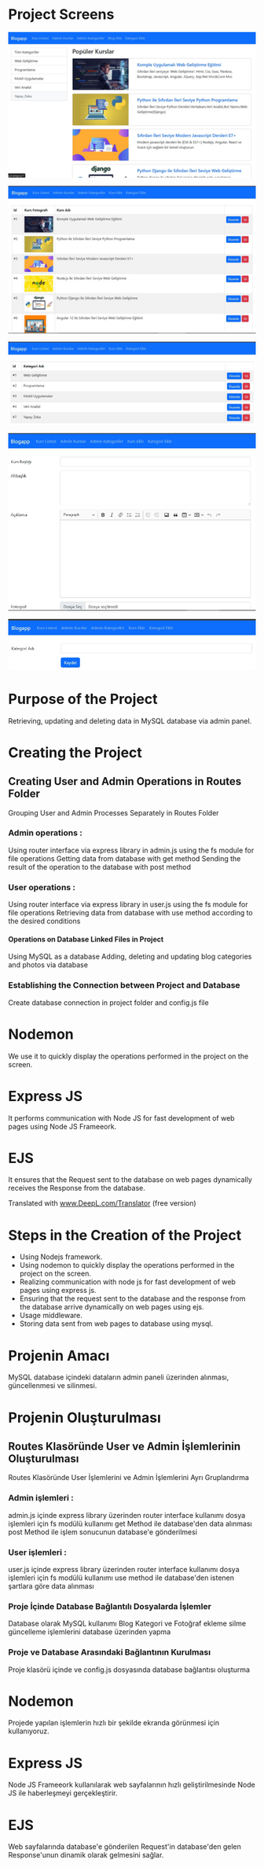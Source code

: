 # Project Screens
![alt text](/ss/ss1.jpg)

![alt text](/ss/ss2.jpg)

![alt text](/ss/ss3.jpg)

![alt text](/ss/ss4.jpg)

![alt text](/ss/ss5.jpg)


# Purpose of the Project
Retrieving, updating and deleting data in MySQL database via admin panel.

# Creating the Project

## Creating User and Admin Operations in Routes Folder
Grouping User and Admin Processes Separately in Routes Folder

### Admin operations :
Using router interface via express library in admin.js
using the fs module for file operations
Getting data from database with get method
Sending the result of the operation to the database with post method

### User operations :
Using router interface via express library in user.js
using the fs module for file operations
Retrieving data from database with use method according to the desired conditions

#### Operations on Database Linked Files in Project
Using MySQL as a database
Adding, deleting and updating blog categories and photos via database

### Establishing the Connection between Project and Database
Create database connection in project folder and config.js file

# Nodemon
We use it to quickly display the operations performed in the project on the screen.

# Express JS
It performs communication with Node JS for fast development of web pages using Node JS Frameeork.

# EJS
It ensures that the Request sent to the database on web pages dynamically receives the Response from the database.

Translated with www.DeepL.com/Translator (free version)

# Steps in the Creation of the Project
* Using Nodejs framework.
* Using nodemon to quickly display the operations performed in the project on the screen.
* Realizing communication with node js for fast development of web pages using express js.
* Ensuring that the request sent to the database and the response from the database arrive dynamically on web pages using ejs.
* Usage middleware.
* Storing data sent from web pages to database using mysql.

# Projenin Amacı
MySQL database içindeki dataların admin paneli üzerinden alınması, güncellenmesi ve silinmesi.

# Projenin Oluşturulması

## Routes Klasöründe User ve Admin İşlemlerinin Oluşturulması
Routes Klasöründe User İşlemlerini ve Admin İşlemlerini Ayrı Gruplandırma

### Admin işlemleri :
admin.js içinde express library üzerinden router interface kullanımı
dosya işlemleri için fs modülü kullanımı
get Method ile database'den data alınması
post Method ile işlem sonucunun database'e gönderilmesi

### User işlemleri :
user.js içinde express library üzerinden router interface kullanımı
dosya işlemleri için fs modülü kullanımı
use method ile database'den istenen şartlara göre data alınması

### Proje İçinde Database Bağlantılı Dosyalarda İşlemler
Database olarak MySQL kullanımı
Blog Kategori ve Fotoğraf ekleme silme güncelleme işlemlerini database üzerinden yapma

### Proje ve Database Arasındaki Bağlantının Kurulması
Proje klasörü içinde ve config.js dosyasında database bağlantısı oluşturma

# Nodemon
Projede yapılan işlemlerin hızlı bir şekilde ekranda görünmesi için kullanıyoruz.

# Express JS
Node JS Frameeork kullanılarak web sayfalarının hızlı geliştirilmesinde Node JS ile haberleşmeyi gerçekleştirir.

# EJS
Web sayfalarında database'e gönderilen Request'in database'den gelen Response'unun dinamik olarak gelmesini sağlar.

